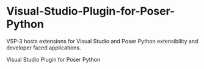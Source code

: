 # Visual-Studio-Plugin-for-Poser-Python

VSP-3 hosts extensions for Visual Studio and Poser Python extensibility and developer faced applications. 


Visual Studio Plugin for Poser Python
